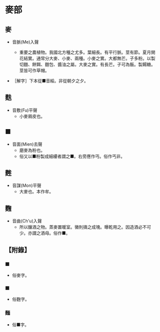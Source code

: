 # 麥部

## 麥

- 音脈(Me)入聲
    - 重要之農植物。我國北方種之尤多。葉細長。有平行脈。莖有節。夏月開花結實。通常分大麥、小麥、兩種。小麥之實。大都無芒。子多粉。以製切麵、餅餌、麵包、醬油之屬。大麥之實。有長芒。子可為飯。製餳糖。莖皆可作草帽。

- ［解字］下本從■音綏。非從朝夕之夕。

## 麩

- 音敷(Fu)平聲
    - 小麥屑皮也。

## ■

- 音面(Mien)去聲
    - 磨麥為粉也。
    - 俗又以■粉製成細縷者謂之■。右旁應作丏。俗作丐非。

## 麰

- 音謀(Mon)平聲
    - 大麥也。本作牟。

## 麴

- 音曲(Ch'u)入聲
    - 所以釀酒之物。蒸麥置暖室。黴則擣之成塊。曝乾用之。因造酒必不可少。亦謂之酒母。俗作■。

## 【附錄】

### ■
- 俗麥字。

### ■
- 俗麴字。

### 麵
- 俗■字。

